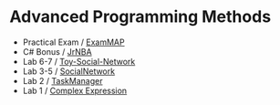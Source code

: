 # Advanced Programming Methods

- Practical Exam / [ExamMAP](ExamMAP/)
- C# Bonus / [JrNBA](JrNBA/)
- Lab 6-7 / [Toy-Social-Network](https://github.com/damoc1es/Toy-Social-Network)
- Lab 3-5 / [SocialNetwork](SocialNetwork/)
- Lab 2 / [TaskManager](TaskManager/)
- Lab 1 / [Complex Expression](ComplexExpression/)
